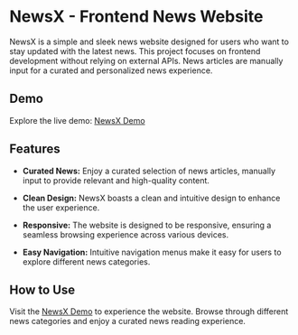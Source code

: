 # NewsX - Frontend News Website

NewsX is a simple and sleek news website designed for users who want to stay updated with the latest news. This project focuses on frontend development without relying on external APIs. News articles are manually input for a curated and personalized news experience.

## Demo

Explore the live demo: [NewsX Demo](https://sayu1803.github.io/NewsX/)

## Features

- **Curated News:** Enjoy a curated selection of news articles, manually input to provide relevant and high-quality content.

- **Clean Design:** NewsX boasts a clean and intuitive design to enhance the user experience.

- **Responsive:** The website is designed to be responsive, ensuring a seamless browsing experience across various devices.

- **Easy Navigation:** Intuitive navigation menus make it easy for users to explore different news categories.

## How to Use

Visit the [NewsX Demo](https://sayu1803.github.io/NewsX/) to experience the website. Browse through different news categories and enjoy a curated news reading experience.



